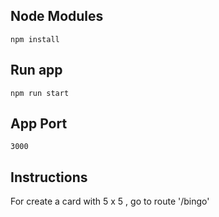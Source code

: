## Node Modules

```
npm install
```

## Run app

```
npm run start
```

## App Port

```
3000
```

## Instructions

For create a card with 5 x 5 , go to route '/bingo'

